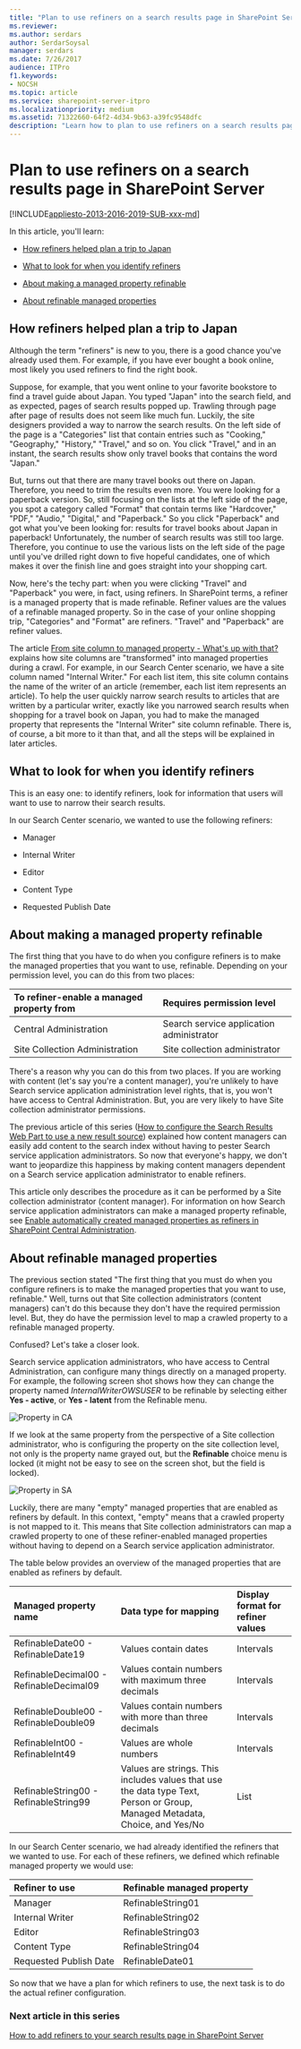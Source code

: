 ```yaml
---
title: "Plan to use refiners on a search results page in SharePoint Server"
ms.reviewer: 
ms.author: serdars
author: SerdarSoysal
manager: serdars
ms.date: 7/26/2017
audience: ITPro
f1.keywords:
- NOCSH
ms.topic: article
ms.service: sharepoint-server-itpro
ms.localizationpriority: medium
ms.assetid: 71322660-64f2-4d34-9b63-a39fc9548dfc
description: "Learn how to plan to use refiners on a search results page in SharePoint Server."
---
```


# Plan to use refiners on a search results page in SharePoint Server

[!INCLUDE[appliesto-2013-2016-2019-SUB-xxx-md](../includes/appliesto-2013-2016-2019-SUB-xxx-md.md)]
  
In this article, you'll learn:
  
- [How refiners helped plan a trip to Japan](plan-to-use-refiners-on-a-search-results-page.md#BKMK_HowRefinersHelpedPlanaTriptoJapan)
    
- [What to look for when you identify refiners](plan-to-use-refiners-on-a-search-results-page.md#BKMK_WhattoLookforWhenYouIdentifyRefiners)
    
- [About making a managed property refinable](plan-to-use-refiners-on-a-search-results-page.md#BKMK_AboutMakingaManagedPropertyRefinable)
    
- [About refinable managed properties](plan-to-use-refiners-on-a-search-results-page.md#BKMK_AboutRefinableManagedProperties)
    
## How refiners helped plan a trip to Japan
<a name="BKMK_HowRefinersHelpedPlanaTriptoJapan"> </a>

Although the term "refiners" is new to you, there is a good chance you've already used them. For example, if you have ever bought a book online, most likely you used refiners to find the right book.
  
Suppose, for example, that you went online to your favorite bookstore to find a travel guide about Japan. You typed "Japan" into the search field, and as expected, pages of search results popped up. Trawling through page after page of results does not seem like much fun. Luckily, the site designers provided a way to narrow the search results. On the left side of the page is a "Categories" list that contain entries such as "Cooking," "Geography," "History," "Travel," and so on. You click "Travel," and in an instant, the search results show only travel books that contains the word "Japan."
  
But, turns out that there are many travel books out there on Japan. Therefore, you need to trim the results even more. You were looking for a paperback version. So, still focusing on the lists at the left side of the page, you spot a category called "Format" that contain terms like "Hardcover," "PDF," "Audio," "Digital," and "Paperback." So you click "Paperback" and got what you've been looking for: results for travel books about Japan in paperback! Unfortunately, the number of search results was still too large. Therefore, you continue to use the various lists on the left side of the page until you've drilled right down to five hopeful candidates, one of which makes it over the finish line and goes straight into your shopping cart.
  
Now, here's the techy part: when you were clicking "Travel" and "Paperback" you were, in fact, using refiners. In SharePoint terms, a refiner is a managed property that is made refinable. Refiner values are the values of a refinable managed property. So in the case of your online shopping trip, "Categories" and "Format" are refiners. "Travel" and "Paperback" are refiner values.
  
The article [From site column to managed property - What's up with that?](../administration/from-site-column-to-managed-propertywhat-s-up-with-that.md) explains how site columns are "transformed" into managed properties during a crawl. For example, in our Search Center scenario, we have a site column named "Internal Writer." For each list item, this site column contains the name of the writer of an article (remember, each list item represents an article). To help the user quickly narrow search results to articles that are written by a particular writer, exactly like you narrowed search results when shopping for a travel book on Japan, you had to make the managed property that represents the "Internal Writer" site column refinable. There is, of course, a bit more to it than that, and all the steps will be explained in later articles. 
  
## What to look for when you identify refiners
<a name="BKMK_WhattoLookforWhenYouIdentifyRefiners"> </a>

This is an easy one: to identify refiners, look for information that users will want to use to narrow their search results.
  
In our Search Center scenario, we wanted to use the following refiners:
  
- Manager
    
- Internal Writer
    
- Editor
    
- Content Type
    
- Requested Publish Date
    
## About making a managed property refinable
<a name="BKMK_AboutMakingaManagedPropertyRefinable"> </a>

The first thing that you have to do when you configure refiners is to make the managed properties that you want to use, refinable. Depending on your permission level, you can do this from two places:
  
|**To refiner-enable a managed property from**|**Requires permission level**|
|:-----|:-----|
|Central Administration  <br/> |Search service application administrator  <br/> |
|Site Collection Administration  <br/> |Site collection administrator  <br/> |
   
There's a reason why you can do this from two places. If you are working with content (let's say you're a content manager), you're unlikely to have Search service application administration level rights, that is, you won't have access to Central Administration. But, you are very likely to have Site collection administrator permissions.
  
The previous article of this series ([How to configure the Search Results Web Part to use a new result source](how-to-configure-the-search-results-web-part-to-use-a-new-result-source.md#BKMK_HowtoConfiguretheSearchResultsWebParttoUseaNewResultSource)) explained how content managers can easily add content to the search index without having to pester Search service application administrators. So now that everyone's happy, we don't want to jeopardize this happiness by making content managers dependent on a Search service application administrator to enable refiners.
  
This article only describes the procedure as it can be performed by a Site collection administrator (content manager). For information on how Search service application administrators can make a managed property refinable, see [Enable automatically created managed properties as refiners in SharePoint Central Administration](../administration/configure-refiners-and-faceted-navigation.md#BKMK_EnableInCA).
  
## About refinable managed properties
<a name="BKMK_AboutRefinableManagedProperties"> </a>

The previous section stated "The first thing that you must do when you configure refiners is to make the managed properties that you want to use, refinable." Well, turns out that Site collection administrators (content managers) can't do this because they don't have the required permission level. But, they do have the permission level to map a crawled property to a refinable managed property.
  
Confused? Let's take a closer look.
  
Search service application administrators, who have access to Central Administration, can configure many things directly on a managed property. For example, the following screen shot shows how they can change the property named  *InternalWriterOWSUSER*  to be refinable by selecting either **Yes - active**, or **Yes - latent** from the Refinable menu. 
  
![Property in CA](../media/OTCSP_PropertyInCA.png)
  
If we look at the same property from the perspective of a Site collection administrator, who is configuring the property on the site collection level, not only is the property name grayed out, but the **Refinable** choice menu is locked (it might not be easy to see on the screen shot, but the field is locked). 
  
![Property in SA](../media/OTCSP_PropertyInSA.png)
  
Luckily, there are many "empty" managed properties that are enabled as refiners by default. In this context, "empty" means that a crawled property is not mapped to it. This means that Site collection administrators can map a crawled property to one of these refiner-enabled managed properties without having to depend on a Search service application administrator.
  
The table below provides an overview of the managed properties that are enabled as refiners by default.
  
|**Managed property name**|**Data type for mapping**|**Display format for refiner values**|
|:-----|:-----|:-----|
|RefinableDate00 - RefinableDate19  <br/> |Values contain dates  <br/> |Intervals  <br/> |
|RefinableDecimal00 - RefinableDecimal09  <br/> |Values contain numbers with maximum three decimals  <br/> |Intervals  <br/> |
|RefinableDouble00 - RefinableDouble09  <br/> |Values contain numbers with more than three decimals  <br/> |Intervals  <br/> |
|RefinableInt00 - RefinableInt49  <br/> |Values are whole numbers  <br/> |Intervals  <br/> |
|RefinableString00 - RefinableString99  <br/> |Values are strings. This includes values that use the data type Text, Person or Group, Managed Metadata, Choice, and Yes/No  <br/> |List  <br/> |
   
In our Search Center scenario, we had already identified the refiners that we wanted to use. For each of these refiners, we defined which refinable managed property we would use:
  
|**Refiner to use**|**Refinable managed property**|
|:-----|:-----|
|Manager  <br/> |RefinableString01  <br/> |
|Internal Writer  <br/> |RefinableString02  <br/> |
|Editor  <br/> |RefinableString03  <br/> |
|Content Type  <br/> |RefinableString04  <br/> |
|Requested Publish Date  <br/> |RefinableDate01  <br/> |
   
So now that we have a plan for which refiners to use, the next task is to do the actual refiner configuration.
  
### Next article in this series

[How to add refiners to your search results page in SharePoint Server](how-to-add-refiners-to-your-search-results-page.md)
  

